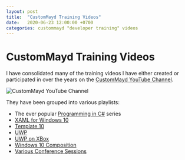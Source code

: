 ```yaml
---
layout: post
title:  "CustomMayd Training Videos"
date:   2020-06-23 12:00:00 +0700
categories: custommayd "developer training" videos 
---
```

# CustomMayd Training Videos

I have consolidated many of the training videos I have either created or participated in over the years on the [CustomMayd YouTube Channel](https://www.youtube.com/channel/UC-Pl7BhRPcInqv-V1_O3bSA/playlists).

![CustomMayd YouTube Channel](images/2020-06-23-youtube-channel.png)

They have been grouped into various playlists:

* The ever popular [Programming in C#](https://www.youtube.com/playlist?list=PLYnF3WBIsGTrcWyVjzwMYSAQsLTVyhKlR) series
* [XAML for Windows 10](https://www.youtube.com/playlist?list=PLYnF3WBIsGTpSoCNrhIdSQ80wiTtM8yII)
* [Template 10](https://www.youtube.com/playlist?list=PLYnF3WBIsGTr8QAR-S0lrQJk22ot0jK59)
* [UWP](https://www.youtube.com/playlist?list=PLYnF3WBIsGTos7wAKl8XKToClHv5SQ8JV)
* [UWP on XBox](https://www.youtube.com/playlist?list=PLYnF3WBIsGTrzwox6iNDQbRYYWFtPy501)
* [Windows 10 Composition](https://www.youtube.com/playlist?list=PLYnF3WBIsGTraP3P5LnMdTQ5vukg-5FsT)
* [Various Conference Sessions](https://www.youtube.com/playlist?list=PLYnF3WBIsGTrYhJ8lghNwmcCBX0dloK3J)
